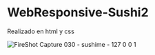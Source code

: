 # WebResponsive-Sushi2

Realizado en html y css


![FireShot Capture 030 - sushime - 127 0 0 1](https://user-images.githubusercontent.com/37634203/109788413-e9c1af80-7bd4-11eb-964f-617f65d1e9cb.png)
